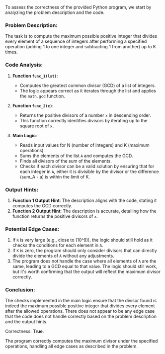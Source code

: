 To assess the correctness of the provided Python program, we start by analyzing the problem description and the code.

### Problem Description:
The task is to compute the maximum possible positive integer that divides every element of a sequence of integers after performing a specified operation (adding 1 to one integer and subtracting 1 from another) up to K times.

### Code Analysis:
1. **Function `func_1(lst)`**:
   - Computes the greatest common divisor (GCD) of a list of integers.
   - The logic appears correct as it iterates through the list and applies the `math.gcd` function.

2. **Function `func_2(x)`**:
   - Returns the positive divisors of a number `x` in descending order.
   - This function correctly identifies divisors by iterating up to the square root of `x`.

3. **Main Logic**:
   - Reads input values for N (number of integers) and K (maximum operations).
   - Sums the elements of the list `A` and computes the GCD.
   - Finds all divisors of the sum of the elements.
   - Checks if each divisor can be a valid solution by ensuring that for each integer in `A`, either it is divisible by the divisor or the difference (sum_A - a) is within the limit of K.

### Output Hints:
1. **Function 1 Output Hint**: The description aligns with the code, stating it computes the GCD correctly.
2. **Function 2 Output Hint**: The description is accurate, detailing how the function returns the positive divisors of `x`.

### Potential Edge Cases:
1. If `K` is very large (e.g., close to \(10^9\)), the logic should still hold as it checks the conditions for each element in `A`.
2. If `K` is zero, the program should only consider divisors that can directly divide the elements of `A` without any adjustments.
3. The program does not handle the case where all elements of `A` are the same, leading to a GCD equal to that value. The logic should still work, but it's worth confirming that the output will reflect the maximum divisor correctly.

### Conclusion:
The checks implemented in the main logic ensure that the divisor found is indeed the maximum possible positive integer that divides every element after the allowed operations. There does not appear to be any edge case that the code does not handle correctly based on the problem description and the output hints.

Correctness: **True**. 

The program correctly computes the maximum divisor under the specified operations, handling all edge cases as described in the problem.